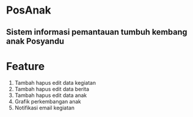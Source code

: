 # PosAnak

## Sistem informasi pemantauan tumbuh kembang anak Posyandu

# Feature

1. Tambah hapus edit data kegiatan
2. Tambah hapus edit data berita
3. Tambah hapus edit data anak
4. Grafik perkembangan anak
5. Notifikasi email kegiatan
